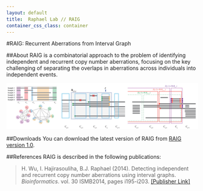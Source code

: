 ```yaml
---
layout: default
title:  Raphael Lab // RAIG
container_css_class: container
---
```


#RAIG: Recurrent Aberrations from Interval Graph

##About
RAIG is a combinatorial approach to the problem of identifying independent and recurrent copy number aberrations, focusing on the key challenging of separating the overlaps in aberrations across individuals into independent events.

[<img src="raig.jpg" style="width: 600px"/>](raig.jpg)

<a name="download"></a>
##Downloads 
You can download the latest version of RAIG from [RAIG version 1.0](http://compbio-research.cs.brown.edu/software/RAIG/RAIG_1.0.tar.gz).

<a name="reference"></a>
##References
RAIG is described in the following publications:

>H. Wu, I. Hajirasouliha, B.J. Raphael (2014).
>Detecting independent and recurrent copy number aberrations using interval graphs. 
>*Bioinformatics*. vol. 30 ISMB2014, pages i195-i203.
>[[Publisher Link]](http://bioinformatics.oxfordjournals.org/content/30/12/i195.full.pdf)	

